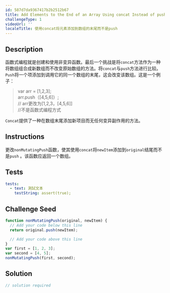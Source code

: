 ```yaml
---
id: 587d7da9367417b2b2512b67
title: Add Elements to the End of an Array Using concat Instead of push
challengeType: 1
videoUrl: ''
localeTitle: 使用concat将元素添加到数组的末尾而不是push
---
```


## Description
<section id="description">函数式编程就是创建和使用非变异函数。最后一个挑战是将<code>concat</code>方法作为一种将数组组合成新数组而不改变原始数组的方法。将<code>concat</code>与<code>push</code>方法进行比较。 <code>Push</code>将一个项添加到调用它的同一个数组的末尾，这会改变该数组。这是一个例子： <blockquote> var arr = [1,2,3]; <br> arr.push（[4,5,6]）; <br> // arr更改为[1,2,3，[4,5,6]] <br> //不是函数式编程方式</blockquote> <code>Concat</code>提供了一种在数组末尾添加新项目而无任何变异副作用的方法。 </section>

## Instructions
<section id="instructions">更改<code>nonMutatingPush</code>函数，使其使用<code>concat</code>将<code>newItem</code>添加到<code>original</code>结尾而不是<code>push</code> 。该函数应返回一个数组。 </section>

## Tests
<section id='tests'>

```yml
tests:
  - text: 測試文本
    testString: assert(true);

```

</section>

## Challenge Seed
<section id='challengeSeed'>

<div id='js-seed'>

```js
function nonMutatingPush(original, newItem) {
  // Add your code below this line
  return original.push(newItem);

  // Add your code above this line
}
var first = [1, 2, 3];
var second = [4, 5];
nonMutatingPush(first, second);

```

</div>



</section>

## Solution
<section id='solution'>

```js
// solution required
```
</section>

